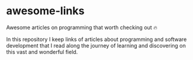 # awesome-links
Awesome articles on programming that worth checking out :fire:

In this repository I keep links of articles about programming and software development that I read along the journey of learning and discovering on this vast and wonderful field.
